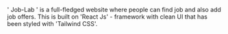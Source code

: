 ' Job-Lab ' is a full-fledged website where people can find job and also add job offers. This is built on 'React Js' - framework with clean UI that has been styled with 'Tailwind CSS'.